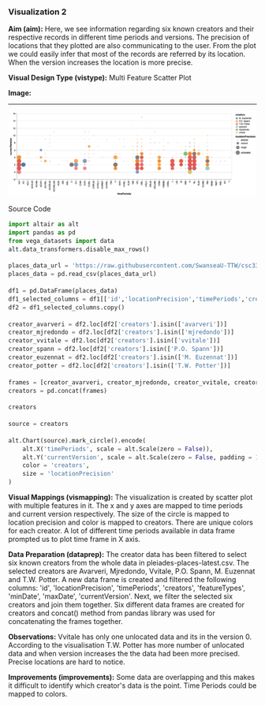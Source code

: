 ### Visualization 2
**Aim (aim):** Here, we see information regarding six known creators and their respective records in different time periods and versions. The precision of locations that they plotted are also communicating to the user. From the plot we could easily infer that most of the records are referred by its location. When the version increases the location is more precise. 

**Visual Design Type (vistype):** Multi Feature Scatter Plot

**Image:** 
- - -
![Visualization 2](https://github.com/Rajeev-B-R/CSCM37/blob/main/2%20-%20multi%20feature%20scatter%20plot.png?raw=true)

Source Code
```python
import altair as alt
import pandas as pd
from vega_datasets import data
alt.data_transformers.disable_max_rows()

places_data_url = 'https://raw.githubusercontent.com/SwanseaU-TTW/csc337_coursework1/master/pleiades-places-latest.csv'
places_data = pd.read_csv(places_data_url)

df1 = pd.DataFrame(places_data)
df1_selected_columns = df1[['id','locationPrecision','timePeriods','creators','featureTypes','minDate','maxDate','currentVersion']]
df2 = df1_selected_columns.copy()

creator_avarveri = df2.loc[df2['creators'].isin(['avarveri'])]
creator_mjredondo = df2.loc[df2['creators'].isin(['mjredondo'])]
creator_vvitale = df2.loc[df2['creators'].isin(['vvitale'])]
creator_spann = df2.loc[df2['creators'].isin(['P.O. Spann'])]
creator_euzennat = df2.loc[df2['creators'].isin(['M. Euzennat'])]
creator_potter = df2.loc[df2['creators'].isin(['T.W. Potter'])]

frames = [creator_avarveri, creator_mjredondo, creator_vvitale, creator_spann, creator_euzennat, creator_potter]
creators = pd.concat(frames)

creators

source = creators

alt.Chart(source).mark_circle().encode(
    alt.X('timePeriods', scale = alt.Scale(zero = False)),
    alt.Y('currentVersion', scale = alt.Scale(zero = False, padding = 1)),
    color = 'creators',
    size = 'locationPrecision'
)
```

**Visual Mappings (vismapping):** The visualization is created by scatter plot with multiple features in it. The x and y axes are mapped to time periods and current version respectively. The size of the circle is mapped to location precision and color is mapped to creators. There are unique colors for each creator. A lot of different time periods available in data frame prompted us to plot time frame in X axis.

**Data Preparation (dataprep):** The creator data  has been filtered to select six known creators from the whole data in pleiades-places-latest.csv. The selected creators are Avarveri, Mjredondo, Vvitale, P.O. Spann, M. Euzennat and T.W. Potter. A new data frame is created and filtered the following columns: 'id', 'locationPrecision', 'timePeriods', 'creators', 'featureTypes', 'minDate', 'maxDate', 'currentVersion'. Next, we filter the selected six creators and join them together. Six different data frames are created for creators and concat() method from pandas library was used for concatenating the frames together.

**Observations:** Vvitale has only one unlocated data and its in the version 0. According to the visualisation T.W. Potter has more number of unlocated data and when version increases the the data had been more precised. Precise locations are hard to notice.

**Improvements (improvements):** Some data are overlapping and this makes it difficult to identify which creator's data is the point. Time Periods could be mapped to colors.


